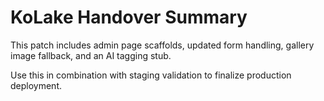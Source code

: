 # KoLake Handover Summary

This patch includes admin page scaffolds, updated form handling, gallery image fallback, and an AI tagging stub.

Use this in combination with staging validation to finalize production deployment.
